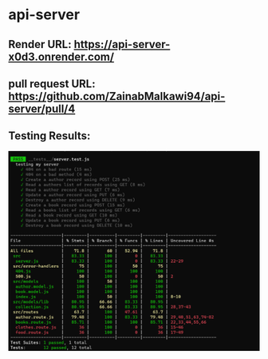 # api-server

## Render URL: https://api-server-x0d3.onrender.com/

## pull request URL: https://github.com/ZainabMalkawi94/api-server/pull/4

## Testing Results: 
![img1](./Author-BooksServer.png)